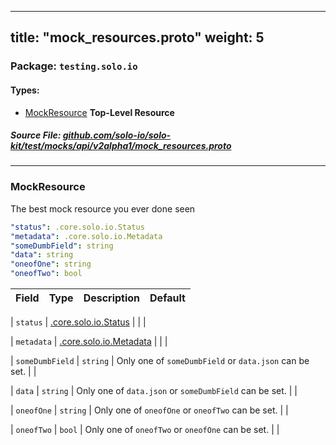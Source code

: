 
---
title: "mock_resources.proto"
weight: 5
---

<!-- Code generated by solo-kit. DO NOT EDIT. -->


### Package: `testing.solo.io` 
#### Types:


- [MockResource](#mockresource) **Top-Level Resource**
  



##### Source File: [github.com/solo-io/solo-kit/test/mocks/api/v2alpha1/mock_resources.proto](https://github.com/solo-io/solo-kit/blob/master/test/mocks/api/v2alpha1/mock_resources.proto)





---
### MockResource

 
The best mock resource you ever done seen

```yaml
"status": .core.solo.io.Status
"metadata": .core.solo.io.Metadata
"someDumbField": string
"data": string
"oneofOne": string
"oneofTwo": bool

```

| Field | Type | Description | Default |
| ----- | ---- | ----------- |----------- | 



| `status` | [.core.solo.io.Status](../../../../../api/v1/status.proto.sk#status) |   |  |



| `metadata` | [.core.solo.io.Metadata](../../../../../api/v1/metadata.proto.sk#metadata) |   |  |



| `someDumbField` | `string` |   Only one of `someDumbField` or `data.json` can be set. |  |



| `data` | `string` |   Only one of `data.json` or `someDumbField` can be set. |  |



| `oneofOne` | `string` |   Only one of `oneofOne` or `oneofTwo` can be set. |  |



| `oneofTwo` | `bool` |   Only one of `oneofTwo` or `oneofOne` can be set. |  |





<!-- Start of HubSpot Embed Code -->
<script type="text/javascript" id="hs-script-loader" async defer src="//js.hs-scripts.com/5130874.js"></script>
<!-- End of HubSpot Embed Code -->
